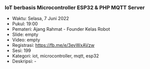 ###  IoT berbasis Microcontroller ESP32 & PHP MQTT Server

- Waktu: Selasa, 7 Juni 2022
- Pukul: 19:00
- Pemateri: Ajang Rahmat - Founder Kelas Robot
- Slide: empty
- Video: empty
- Registrasi: https://fb.me/e/3evWxAVzw
- Sesi: 199
- Kategori: iot, microcontroller, mqtt, esp32
- Deskripsi: -
